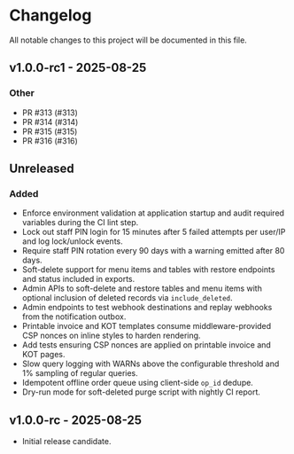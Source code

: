 # Changelog

All notable changes to this project will be documented in this file.

## v1.0.0-rc1 - 2025-08-25

### Other
- PR #313 (#313)
- PR #314 (#314)
- PR #315 (#315)
- PR #316 (#316)

## Unreleased

### Added

- Enforce environment validation at application startup and audit required
  variables during the CI lint step.
- Lock out staff PIN login for 15 minutes after 5 failed attempts per user/IP
  and log lock/unlock events.
- Require staff PIN rotation every 90 days with a warning emitted after 80 days.
- Soft-delete support for menu items and tables with restore endpoints and
  status included in exports.
- Admin APIs to soft-delete and restore tables and menu items with optional
  inclusion of deleted records via ``include_deleted``.
- Admin endpoints to test webhook destinations and replay webhooks from the
  notification outbox.
- Printable invoice and KOT templates consume middleware-provided CSP nonces on inline styles to harden rendering.
- Add tests ensuring CSP nonces are applied on printable invoice and KOT pages.
- Slow query logging with WARNs above the configurable threshold and 1% sampling
  of regular queries.
- Idempotent offline order queue using client-side `op_id` dedupe.
- Dry-run mode for soft-deleted purge script with nightly CI report.

## v1.0.0-rc - 2025-08-25

- Initial release candidate.

